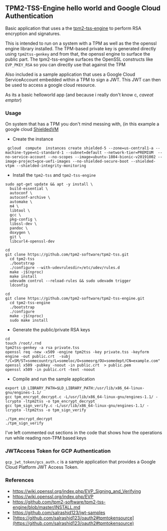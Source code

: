 ## TPM2-TSS-Engine hello world and Google Cloud Authentication 

Basic application that uses a the [tpm2-tss-engine](https://github.com/tpm2-software/tpm2-tss-engine/) to perform RSA encryption and signatures.

This is intended to run on a system with a TPM as well as the the openssl engine library installed.  The TPM-based private key is generated directly using `tpm2tss-genkey` and from that, the openssl engine to surface the public part.  The tpm2-tss-engine surfaces the OpenSSL constructs like `EVP_PKEY_RSA` so you can directly use that against the TPM

Also included is a sample application that uses a Google Cloud ServiceAccount embedded within a TPM to sign a JWT.  This JWT can then be used to access a google cloud resource.

As its a basic helloworld app (and because i really don't know c, _caveat emptor_)


### Usage

On  system that has a TPM you don't mind messing with, (in this example a google cloud [ShieldedVM](https://cloud.google.com/security/shielded-cloud/shielded-vm)


- Create the instance
```
 gcloud  compute  instances create shielded-5 --zone=us-central1-a --machine-type=n1-standard-1 --subnet=default --network-tier=PREMIUM  --no-service-account --no-scopes --image=ubuntu-1804-bionic-v20191002 --image-project=gce-uefi-images --no-shielded-secure-boot --shielded-vtpm --shielded-integrity-monitoring
```


- Install the `tpm2-tss` and `tpm2-tss-engine`

```
sudo apt-get update && apt -y install \
  build-essential \
  autoconf \
  autoconf-archive \
  automake \
  m4 \
  libtool \
  gcc \
  pkg-config \
  libssl-dev \
  pandoc \
  doxygen \
  git \
  libcurl4-openssl-dev

cd
git clone https://github.com/tpm2-software/tpm2-tss.git
  cd tpm2-tss
  ./bootstrap
  ./configure --with-udevrulesdir=/etc/udev/rules.d
  make -j$(nproc)
  make install
  udevadm control --reload-rules && sudo udevadm trigger
  ldconfig

cd
git clone https://github.com/tpm2-software/tpm2-tss-engine.git
  cd tpm2-tss-engine
  ./bootstrap
  ./configure
  make -j$(nproc)
  sudo make install
```


- Generate the public/private RSA keys

```
cd 
touch /root/.rnd
tpm2tss-genkey -a rsa private.tss
openssl req -new -x509 -engine tpm2tss -key private.tss -keyform engine -out public.crt  -subj "/C=SM/ST=somecountry/L=someloc/O=someorg/OU=somedept/CN=example.com"
openssl x509 -pubkey -noout -in public.crt  > public.pem
openssl x509 -in public.crt -text -noout
```
- Compile and run the sample application

```
export LD_LIBRARY_PATH=$LD_LIBRARY_PATH:/usr/lib/x86_64-linux-gnu/engines-1.1/
gcc tpm_encrypt_decrypt.c -L/usr/lib/x86_64-linux-gnu/engines-1.1/ -lcrypto -ltpm2tss -o tpm_encrypt_decrypt
gcc tpm_sign_verify.c -L/usr/lib/x86_64-linux-gnu/engines-1.1/ -lcrypto -ltpm2tss -o tpm_sign_verify
```

```
./tpm_encrypt_decrypt
./tpm_sign_verify
```

I've left commented out sections in the code that shows how the operations run while reading non-TPM based keys

### JWTAccess Token for GCP Authentication

`gcp_jwt_token/gcs_auth.c` is a sample application that provides a Google Cloud Platform JWT Access Token.


### References
- https://wiki.openssl.org/index.php/EVP_Signing_and_Verifying
- https://wiki.openssl.org/index.php/EVP
- https://github.com/tpm2-software/tpm2-tss-engine/blob/master/INSTALL.md
- https://github.com/salrashid123/jwt-samples
- [https://github.com/salrashid123/oauth2#tpmtokensource](https://github.com/salrashid123/oauth2#tpmtokensource)



